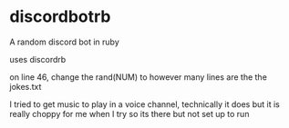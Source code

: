 # discordbotrb
A random discord bot in ruby

uses discordrb

on line 46, change the rand(NUM) to however many lines are the the jokes.txt

I tried to get music to play in a voice channel, technically it does but it is really choppy for me when I try so 
its there but not set up to run

